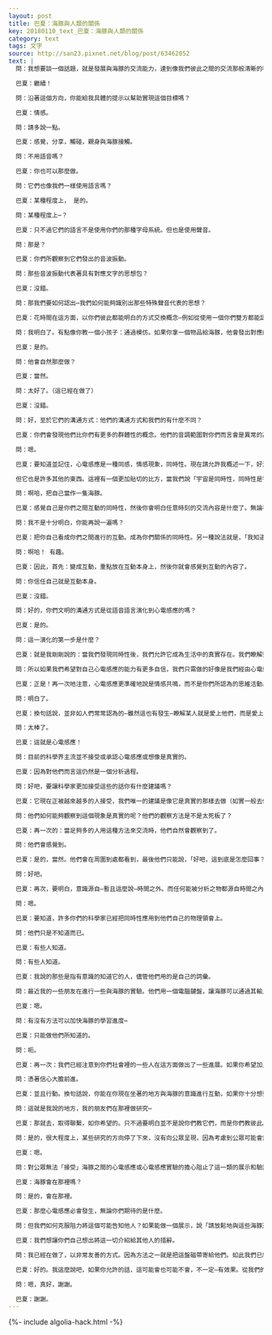 ```yaml
---
layout: post
title: 巴夏：海豚與人類的關係
key: 20180110_text_巴夏：海豚與人類的關係
category: text
tags: 文字
source: http://san23.pixnet.net/blog/post/63462052
text: |
  問：我想要談一個話題，就是發展與海豚的交流能力，達到像我們彼此之間的交流那般清晰的程度。

  巴夏：繼續！

  問：沿著這個方向，你能給我具體的提示以幫助實現這個目標嗎？

  巴夏：情感。

  問：請多說一點。

  巴夏：感覺，分享，觸碰，親身與海豚接觸。

  問：不用語音嗎？

  巴夏：你也可以那麼做。

  問：它們也像我們一樣使用語言嗎？

  巴夏：某種程度上， 是的。

  問：某種程度上⋯？

  巴夏：只不過它們的語言不是使用你們的那種字母系統。但也是使用聲音。

  問：那是？

  巴夏：你們所觀察到它們發出的音波振動。

  問：那些音波振動代表著具有對應文字的思想包？

  巴夏：沒錯。

  問：那我們要如何認出⋯我們如何能夠識別出那些特殊聲音代表的思想？

  巴夏：花時間在這方面，以你們彼此都能明白的方式交換概念—例如從使用一個你們雙方都能認出的東西開始。

  問：我明白了。有點像你教一個小孩子：通過模仿。如果你拿一個物品給海豚，他會發出對應的聲音嗎？

  巴夏：是的。

  問：他會自然那麼做？

  巴夏：當然。

  問：太好了。（這已經在做了）

  巴夏：沒錯。

  問：好，至於它們的溝通方式：他們的溝通方式和我們的有什麼不同？

  巴夏：你們會發現他們比你們有更多的群體性的概念。他們的音調範圍對你們而言會是異常的高或低。他們的許多概念對應的聲音超出了你們的聽力範圍。所以有時候你們可能甚至意識不到他們在說話—除非你們能夠感覺到，而你們是能夠感覺到的。

  問：嗯。

  巴夏：要知道並記住，心電感應是一種同感，情感現象，同時性。現在請允許我概述一下，好澄清一些東西。我們注意到你們社會中，許多時候當一個人說「某物是這」時，你們許多人的理解仍然是，「木頭是什麼？」「木頭就是樹，樹就是木頭」。

  但它也是許多其他的東西。這裡有一個更加貼切的比方，當我們說「宇宙是同時性，同時性是宇宙」。並不是信念、情緒、思想、超感官感知、心電感應、遙視、心靈致動就不是同時性了⋯它們全部都是同時性的表現，全都是。因此，把海豚看成是你們的另外一個表達，同時性的另外一種表達，你們兩者都是。那麼你們的互動將只會為你帶來你渴望知道的明晰。

  問：啊哈，把自己當作一隻海豚。

  巴夏：感覺自己是你們之間互動的同時性，然後你會明白任意時刻的交流內容是什麼了。無論存不存在有意識的理性理解都沒有關係。

  問：我不是十分明白，你能再說一遍嗎？

  巴夏：把你自己看成你們之間進行的互動。成為你們關係的同時性。另一種說法就是，「我知道你在說什麼，我明白你說的是什麼，我理解。」所有這些描述都是「你變成你們之間關係」的不同說法。你真切地把自己看成是兩個互動對像之間的互動。真正創造出雙方互動的是互動本身，同時性，而不是反過來雙方的互動創造了互動。

  問：啊哈！ 有趣。

  巴夏：因此，首先：變成互動，重點放在互動本身上，然後你就會感覺到互動的內容了。

  問：你信任自己就是互動本身。

  巴夏：沒錯。

  問：好的，你們文明的溝通方式是從語音語言演化到心電感應的嗎？

  巴夏：是的。

  問：這一演化的第一步是什麼？

  巴夏：就是我剛剛說的：當我們發現同時性後，我們允許它成為生活中的真實存在。我們瞭解到，所有的聯繫—萬事萬物的內在聯繫，以及萬事萬物的全息本質—我們允許它成為我們的現實實相，通過如實一般地活出它來。

  問：所以如果我們希望對自己心電感應的能力有更多自信，我們只需做的好像是我們經由心電感應來交流。

  巴夏：正是！再一次地注意，心電感應更準確地說是情感共鳴，而不是你們所認為的思維活動。因為情緒是一股振動，比思維活動包含了「更多你的本質」。

  問：明白了。

  巴夏：換句話說，並非如人們常常認為的—雖然這也有發生—瞭解某人就是愛上他們，而是愛上他們就是瞭解他們。

  問：太棒了。

  巴夏：這就是心電感應！

  問：目前的科學界主流並不接受或承認心電感應或想像是真實的。

  巴夏：因為對他們而言這仍然是一個分析過程。

  問：好吧，要讓科學家更加接受這些的話你有什麼建議嗎？

  巴夏：它現在正被越來越多的人接受，我們唯一的建議是像它是真實的那樣去做（如實一般去做）。他們現在在做的是研究中斷它的過程，而非實現它。

  問：他們如何能夠觀察到這個現象是真實的呢？他們的觀察方法是不是太死板了？

  巴夏：再一次的：當足夠多的人用這種方法來交流時，他們自然會觀察到了。

  問：他們會感覺到。

  巴夏：是的，當然。他們會在周圍到處都看到，最後他們只能說，「好吧，這到底是怎麼回事？」

  問：好吧。

  巴夏：再次，要明白，意識源自—暫且這麼說—時間之外。而任何能被分析之物都源自時間之內。

  問：嗯。

  巴夏：要知道，許多你們的科學家已經把同時性應用到他們自己的物理領會上。

  問：他們只是不知道而已。

  巴夏：有些人知道。

  問：有些人知道。

  巴夏：我說的那些是指有意識的知道它的人，儘管他們用的是自己的詞彙。

  問：最近我的一些朋友在進行一些與海豚的實驗。他們用一個電腦鍵盤，讓海豚可以通過其輸入各種指令，繼而改變他們的環境—例如水溫，熱度，食物放送之類的。

  巴夏：嗯。

  問：有沒有方法可以加快海豚的學習進度⋯

  巴夏：只能做他們所知道的。

  問：呃。

  巴夏：再一次：我們已經注意到你們社會裡的一些人在這方面做出了一些進展。如果你希望加入他們，那就邁出同樣的步子—以你自己的方式。

  問：憑著信心大膽前進。

  巴夏：並且行動。換句話說，你能在你現在坐著的地方與海豚的意識進行互動，如果你十分想要這麼做的話，但是我們感知你所做的描述，不太可能會有一條海豚游到你的客廳裡來。因此，去一個讓你們能進行互動的地方。或是創造一個這樣的地方。

  問：這就是我說的地方，我的朋友們在那裡做研究⋯

  巴夏：那就去，取得聯繫，如你希望的。只不過要明白並不是說你們教它們，而是你們教彼此。因為你們之間會發生許多狀況，你們會以為它們太笨，而實際上它們正在做的是試圖教你們。所以不要太人類沙文主義。明白？

  問：是的，很大程度上，某些研究的方向停了下來，沒有向公眾呈現，因為考慮到公眾可能會無法接受。例如，我所說的現在就發生在Epcot（迪士尼的未來世界館），一個實驗性的明日世界，在迪士尼樂園裡有一個海洋館。

  巴夏：嗯。

  問：對公眾無法「接受」海豚之間的心電感應或心電感應實驗的擔心阻止了這一類的展示和驗證⋯

  巴夏：海豚會在那裡嗎？

  問：是的，會在那裡。

  巴夏：那麼心電感應必會發生，無論你們期待的是什麼。

  問：但我們如何克服阻力將這個可能告知他人？如果能做一個展示，說「請放鬆地與這些海豚進行心電感應交流，這是可能實現的。」那當然很好。但是我們受到限制⋯

  巴夏：我們想讓你們自己想出將這一切介紹給其他人的措辭。

  問：我已經在做了，以非常友善的方式。因為方法之一就是把這盤磁帶寄給他們。如此我們已經建立了一個交流通道。

  巴夏：好的。我這麼說吧，如果你允許的話，這可能會也可能不會，不一定—有效果。從我們的觀點來看你們星球，如果我們要在你們星球上尋找外星人，尋找有思維能力的族類的話，我們會發現你們星球上有兩個種族：人類和海豚/鯨魚。因此，要知道你們正在做的是與你們自己星球上的另一個外星族類建立溝通。因此你們的星球在很多方面是獨一無二的。另一個獨一無二的地方是，大多數你們所謂的其他星球上的外星種族在第三密度實相中都是採用的類人的生命形態。你們更加獨特的地方是，就在你們後院就有一個與你們將會遇到的許多地外人類種族都不同的非人類形態的外星種族。因此，它是一個極佳的與不同生存環境的生命的交流機會。

  問：嗯，真好，謝謝。

  巴夏：謝謝。
---
```


{%- include algolia-hack.html -%}

